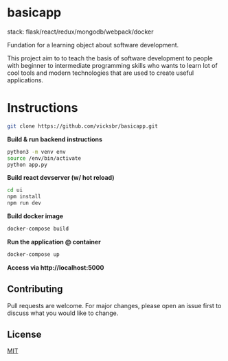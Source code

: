# basicapp

stack: flask/react/redux/mongodb/webpack/docker

Fundation for a learning object about software development.

This project aim to to teach the basis of software development to people with beginner to intermediate programming skills who wants to learn lot of cool tools and modern technologies that are used to create useful applications. 

# Instructions

```bash
git clone https://github.com/vicksbr/basicapp.git
```

**Build & run backend instructions**
```bash
python3 -m venv env
source /env/bin/activate
python app.py
```

**Build react devserver (w/ hot reload)**
```bash
cd ui
npm install
npm run dev
```
**Build docker image**
```bash
docker-compose build
```
**Run the application @ container**

```bash
docker-compose up
```
**Access via http://localhost:5000**

## Contributing
Pull requests are welcome. For major changes, please open an issue first to discuss what you would like to change.

## License
[MIT](https://choosealicense.com/licenses/mit/)

